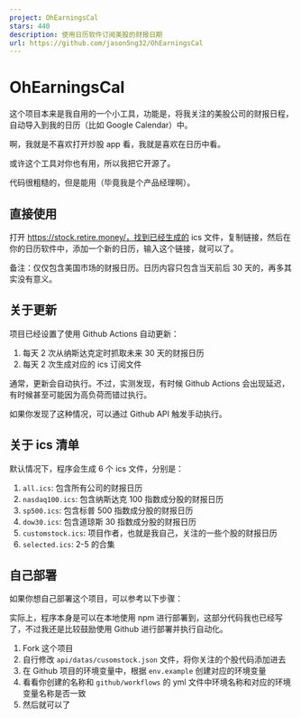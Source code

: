 ```yaml
---
project: OhEarningsCal
stars: 440
description: 使用日历软件订阅美股的财报日期
url: https://github.com/jason5ng32/OhEarningsCal
---
```


OhEarningsCal
=============

这个项目本来是我自用的一个小工具，功能是，将我关注的美股公司的财报日程，自动导入到我的日历（比如 Google Calendar）中。

啊，我就是不喜欢打开炒股 app 看，我就是喜欢在日历中看。

或许这个工具对你也有用，所以我把它开源了。

代码很粗糙的，但是能用（毕竟我是个产品经理啊）。

直接使用
----

打开 https://stock.retire.money/，找到已经生成的 ics 文件，复制链接，然后在你的日历软件中，添加一个新的日历，输入这个链接，就可以了。

备注：仅仅包含美国市场的财报日历。日历内容只包含当天前后 30 天的，再多其实没有意义。

关于更新
----

项目已经设置了使用 Github Actions 自动更新：

1.  每天 2 次从纳斯达克定时抓取未来 30 天的财报日历
2.  每天 2 次生成对应的 ics 订阅文件

通常，更新会自动执行。不过，实测发现，有时候 Github Actions 会出现延迟，有时候甚至可能因为高负荷而错过执行。

如果你发现了这种情况，可以通过 Github API 触发手动执行。

关于 ics 清单
---------

默认情况下，程序会生成 6 个 ics 文件，分别是：

1.  `all.ics`: 包含所有公司的财报日历
2.  `nasdaq100.ics`: 包含纳斯达克 100 指数成分股的财报日历
3.  `sp500.ics`: 包含标普 500 指数成分股的财报日历
4.  `dow30.ics`: 包含道琼斯 30 指数成分股的财报日历
5.  `customstock.ics`: 项目作者，也就是我自己，关注的一些个股的财报日历
6.  `selected.ics`: 2-5 的合集

自己部署
----

如果你想自己部署这个项目，可以参考以下步骤：

实际上，程序本身是可以在本地使用 npm 进行部署到，这部分代码我也已经写了，不过我还是比较鼓励使用 Github 进行部署并执行自动化。

1.  Fork 这个项目
2.  自行修改 `api/datas/cusomstock.json` 文件，将你关注的个股代码添加进去
3.  在 Github 项目的环境变量中，根据 `env.example` 创建对应的环境变量
4.  看看你创建的名称和 `github/workflows` 的 yml 文件中环境名称和对应的环境变量名称是否一致
5.  然后就可以了

